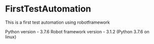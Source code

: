 # FirstTestAutomation
This is a first test automation using robotframework

Python version - 3.7.6
Robot framework version - 3.1.2 (Python 3.7.6 on linux)
